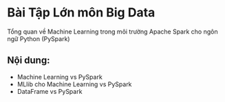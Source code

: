# Bài Tập Lớn môn Big Data 
Tổng quan về Machine Learning trong môi trường Apache Spark cho ngôn ngữ Python (PySpark)

## Nội dung:
  - Machine Learning vs PySpark
  - MLlib cho Machine Learning vs PySpark
  - DataFrame vs PySpark
